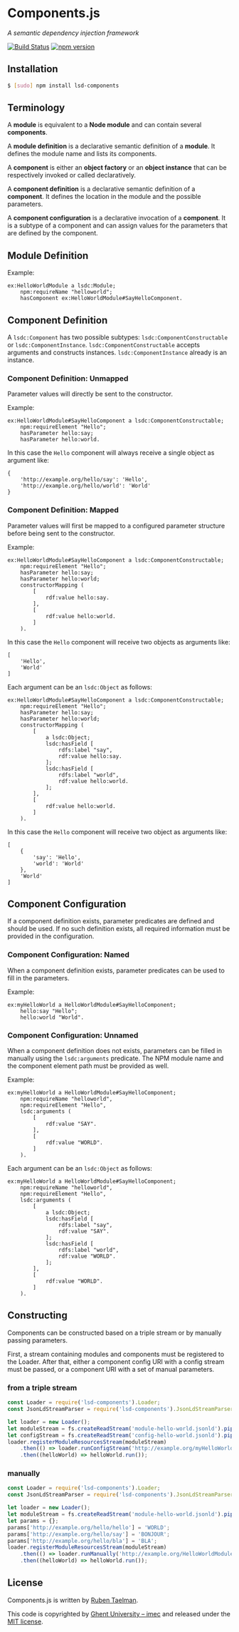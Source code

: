 # Components.js

_A semantic dependency injection framework_

[![Build Status](https://travis-ci.org/LinkedSoftwareDependencies/Components.js.svg?branch=master)](https://travis-ci.org/LinkedSoftwareDependencies/Components.js)
[![npm version](https://badge.fury.io/js/lsd-components.svg)](https://www.npmjs.com/package/lsd-components)

## Installation

```bash
$ [sudo] npm install lsd-components
```

## Terminology
A **module** is equivalent to a **Node module** and can contain several **components**.

A **module definition** is a declarative semantic definition of a **module**.
It defines the module name and lists its components.

A **component** is either an **object factory** or an **object instance** that can be respectively invoked or called declaratively.

A **component definition** is a declarative semantic definition of a **component**.
It defines the location in the module and the possible parameters.

A **component configuration** is a declarative invocation of a **component**.
It is a subtype of a component and can assign values for the parameters that are defined by the component.

## Module Definition

Example:
```
ex:HelloWorldModule a lsdc:Module;
    npm:requireName "helloworld";
    hasComponent ex:HelloWorldModule#SayHelloComponent.
```

## Component Definition

A `lsdc:Component` has two possible subtypes: `lsdc:ComponentConstructable` or `lsdc:ComponentInstance`.
`lsdc:ComponentConstructable` accepts arguments and constructs instances.
`lsdc:ComponentInstance` already is an instance.

### Component Definition: Unmapped

Parameter values will directly be sent to the constructor.

Example:
```
ex:HelloWorldModule#SayHelloComponent a lsdc:ComponentConstructable;
    npm:requireElement "Hello";
    hasParameter hello:say;
    hasParameter hello:world.
```

In this case the `Hello` component will always receive a single object as argument like:
```
{
    'http://example.org/hello/say': 'Hello',
    'http://example.org/hello/world': 'World'
}
```

### Component Definition: Mapped

Parameter values will first be mapped to a configured parameter structure before being sent to the constructor.

Example:
```
ex:HelloWorldModule#SayHelloComponent a lsdc:ComponentConstructable;
    npm:requireElement "Hello";
    hasParameter hello:say;
    hasParameter hello:world;
    constructorMapping (
        [
            rdf:value hello:say.
        ],
        [
            rdf:value hello:world.
        ]
    ).
```
In this case the `Hello` component will receive two objects as arguments like:
```
[
    'Hello',
    'World'
]
```

Each argument can be an `lsdc:Object` as follows:
```
ex:HelloWorldModule#SayHelloComponent a lsdc:ComponentConstructable;
    npm:requireElement "Hello";
    hasParameter hello:say;
    hasParameter hello:world;
    constructorMapping (
        [
            a lsdc:Object;
            lsdc:hasField [
                rdfs:label "say",
                rdf:value hello:say.                
            ];
            lsdc:hasField [
                rdfs:label "world",
                rdf:value hello:world.                
            ];
        ],
        [
            rdf:value hello:world.
        ]
    ).
```
In this case the `Hello` component will receive two object as arguments like:
```
[
    {
        'say': 'Hello',
        'world': 'World'
    },
    'World'
]
```

## Component Configuration

If a component definition exists, parameter predicates are defined and should be used.
If no such definition exists, all required information must be provided in the configuration.

### Component Configuration: Named

When a component definition exists, parameter predicates can be used to fill in the parameters.

Example:
```
ex:myHelloWorld a HelloWorldModule#SayHelloComponent;
    hello:say "Hello";
    hello:world "World".
```

### Component Configuration: Unnamed

When a component definition does not exists, parameters can be filled in manually using the `lsdc:arguments` predicate.
The NPM module name and the component element path must be provided as well.

Example:
```
ex:myHelloWorld a HelloWorldModule#SayHelloComponent;
    npm:requireName "helloworld",
    npm:requireElement "Hello",
    lsdc:arguments (
        [
            rdf:value "SAY".
        ],
        [
            rdf:value "WORLD".
        ]
    ).
```

Each argument can be an `lsdc:Object` as follows:
```
ex:myHelloWorld a HelloWorldModule#SayHelloComponent;
    npm:requireName "helloworld",
    npm:requireElement "Hello",
    lsdc:arguments (
        [
            a lsdc:Object;
            lsdc:hasField [
                rdfs:label "say",
                rdf:value "SAY".                
            ];
            lsdc:hasField [
                rdfs:label "world",
                rdf:value "WORLD".                
            ];
        ],
        [
            rdf:value "WORLD".
        ]
    ).
```

## Constructing

Components can be constructed based on a triple stream or by manually passing parameters.

First, a stream containing modules and components must be registered to the Loader.
After that, either a component config URI with a config stream must be passed,
or a component URI with a set of manual parameters.

### from a triple stream
```javascript
const Loader = require('lsd-components').Loader;
const JsonLdStreamParser = require('lsd-components').JsonLdStreamParser;

let loader = new Loader();
let moduleStream = fs.createReadStream('module-hello-world.jsonld').pipe(new JsonLdStreamParser());
let configStream = fs.createReadStream('config-hello-world.jsonld').pipe(new JsonLdStreamParser());
loader.registerModuleResourcesStream(moduleStream)
    .then(() => loader.runConfigStream('http://example.org/myHelloWorld', configStream))
    .then((helloWorld) => helloWorld.run());
```

### manually
```javascript
const Loader = require('lsd-components').Loader;
const JsonLdStreamParser = require('lsd-components').JsonLdStreamParser;

let loader = new Loader();
let moduleStream = fs.createReadStream('module-hello-world.jsonld').pipe(new JsonLdStreamParser());
let params = {};
params['http://example.org/hello/hello'] = 'WORLD';
params['http://example.org/hello/say'] = 'BONJOUR';
params['http://example.org/hello/bla'] = 'BLA';
loader.registerModuleResourcesStream(moduleStream)
    .then(() => loader.runManually('http://example.org/HelloWorldModule#SayHelloComponent, params))
    .then((helloWorld) => helloWorld.run());
```

## License
Components.js is written by [Ruben Taelman](http://www.rubensworks.net/).

This code is copyrighted by [Ghent University – imec](http://idlab.ugent.be/)
and released under the [MIT license](http://opensource.org/licenses/MIT).
